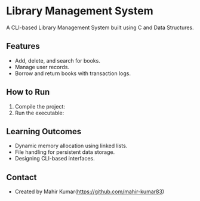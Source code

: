 # Library Management System

A CLI-based Library Management System built using C and Data Structures.

## Features
- Add, delete, and search for books.
- Manage user records.
- Borrow and return books with transaction logs.

## How to Run
1. Compile the project:
2. Run the executable:

## Learning Outcomes
- Dynamic memory allocation using linked lists.
- File handling for persistent data storage.
- Designing CLI-based interfaces.

## Contact
- Created by Mahir Kumar(https://github.com/mahir-kumar83)
